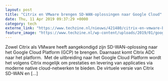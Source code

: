 ```yaml
---
layout: post
title: "Citrix en VMware brengen SD-WAN-oplossingen naar Google Cloud"
date: Thu, 11 Apr 2019 09:37:29 +0000
category: tech
externe_link: "https://www.techzine.nl/nieuws/421480/citrix-en-vmware-brengen-sd-wan-oplossingen-naar-google-cloud.html"
feature_image: "https://www.techzine.nl/wp-content/uploads/2019/01/google-cloud-e1520424243694.jpg"
---
```


Zowel Citrix als VMware heeft aangekondigd zijn SD-WAN-oplossing naar het Google Cloud Platform (GCP) te brengen. Daarnaast komt Citrix ADC naar het platform.  Met de uitbreiding naar het Google Cloud Platform wordt het volgens Citrix mogelijk om prestaties en levering van applicaties via moderne native cloud-netwerken te bieden. De virtuele versie van Citrix SD-WAN en [&#8230;]
